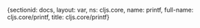 {sectionid: docs, layout: var, ns: cljs.core, name: printf, full-name: cljs.core/printf,
  title: cljs.core/printf}
